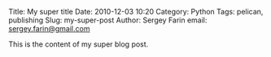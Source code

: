 Title: My super title
Date: 2010-12-03 10:20
Category: Python
Tags: pelican, publishing
Slug: my-super-post
Author: Sergey Farin
email: sergey.farin@gmail.com

This is the content of my super blog post.

